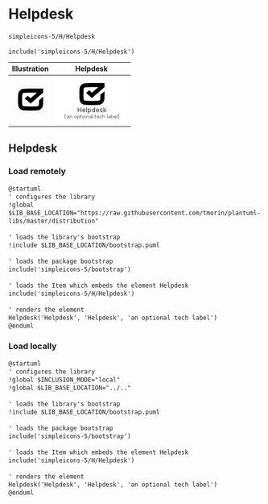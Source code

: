 # Helpdesk


```text
simpleicons-5/H/Helpdesk
```

```text
include('simpleicons-5/H/Helpdesk')
```



| Illustration | Helpdesk |
| :---: | :---: |
| ![illustration for Illustration](../../simpleicons-5/H/Helpdesk.png) | ![illustration for Helpdesk](../../simpleicons-5/H/Helpdesk.Local.png) |




## Helpdesk

### Load remotely
```plantuml
@startuml
' configures the library
!global $LIB_BASE_LOCATION="https://raw.githubusercontent.com/tmorin/plantuml-libs/master/distribution"

' loads the library's bootstrap
!include $LIB_BASE_LOCATION/bootstrap.puml

' loads the package bootstrap
include('simpleicons-5/bootstrap')

' loads the Item which embeds the element Helpdesk
include('simpleicons-5/H/Helpdesk')

' renders the element
Helpdesk('Helpdesk', 'Helpdesk', 'an optional tech label')
@enduml
```

### Load locally
```plantuml
@startuml
' configures the library
!global $INCLUSION_MODE="local"
!global $LIB_BASE_LOCATION="../.."

' loads the library's bootstrap
!include $LIB_BASE_LOCATION/bootstrap.puml

' loads the package bootstrap
include('simpleicons-5/bootstrap')

' loads the Item which embeds the element Helpdesk
include('simpleicons-5/H/Helpdesk')

' renders the element
Helpdesk('Helpdesk', 'Helpdesk', 'an optional tech label')
@enduml
```

